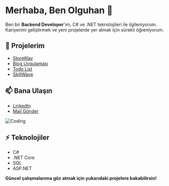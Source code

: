 
# Merhaba, Ben Olguhan 👋

Ben bir **Backend Developer**'ım, C# ve .NET teknolojileri ile ilgileniyorum. Kariyerimi geliştirmek ve yeni projelerde yer almak için sürekli öğreniyorum.

## 🚀 Projelerim
- [StoreWay](https://github.com/olguhanhunerli/StoreWay)
- [Blog Uygulaması](https://github.com/olguhanhunerli/BlogApi)
- [Todo List](https://github.com/olguhanhunerli/TodoList)
- [SkillWave]((https://github.com/olguhanhunerli/SkillWave))
  

## 📫 Bana Ulaşın
- [LinkedIn]((https://www.linkedin.com/in/olguhan-hünerli/))
- [Mail Gönder](mailto:olguhanhunerli@gmail.com)

![Coding](https://media.giphy.com/media/L8K62iTDkzGX6/giphy.gif)

## ⚡ Teknolojiler
- C#
- .NET Core
- SQL
- ASP.NET

**Güncel çalışmalarıma göz atmak için yukarıdaki projelere bakabilirsin!**
